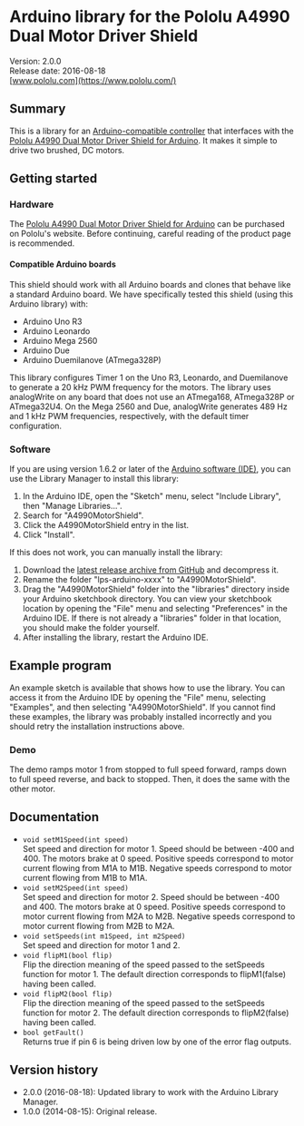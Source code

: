# Arduino library for the Pololu A4990 Dual Motor Driver Shield

Version: 2.0.0 <br>
Release date: 2016-08-18 <br>
[www.pololu.com](https://www.pololu.com/)

## Summary

This is a library for an
[Arduino-compatible controller](https://www.pololu.com/arduino) that
interfaces with the
[Pololu A4990 Dual Motor Driver Shield for Arduino](https://www.pololu.com/catalog/product/2512).
It makes it simple to drive two brushed, DC motors.

## Getting started

### Hardware

The
[Pololu A4990 Dual Motor Driver Shield for Arduino](https://www.pololu.com/catalog/product/2512)
can be purchased on Pololu's website. Before continuing, careful
reading of the product page is recommended.

#### Compatible Arduino boards

This shield should work with all Arduino boards and clones that behave
like a standard Arduino board. We have specifically tested this shield
(using this Arduino library) with:

* Arduino Uno R3
* Arduino Leonardo
* Arduino Mega 2560
* Arduino Due
* Arduino Duemilanove (ATmega328P)

This library configures Timer 1 on the Uno R3, Leonardo, and
Duemilanove to generate a 20 kHz PWM frequency for the motors. The
library uses analogWrite on any board that does not use an ATmega168,
ATmega328P or ATmega32U4. On the Mega 2560 and Due, analogWrite
generates 489 Hz and 1 kHz PWM frequencies, respectively, with the
default timer configuration.


### Software

If you are using version 1.6.2 or later of the
[Arduino software (IDE)](https://www.arduino.cc/en/Main/Software), you can use
the Library Manager to install this library:

1. In the Arduino IDE, open the "Sketch" menu, select "Include Library", then
   "Manage Libraries...".
2. Search for "A4990MotorShield".
3. Click the A4990MotorShield entry in the list.
4. Click "Install".

If this does not work, you can manually install the library:

1. Download the
   [latest release archive from GitHub](https://github.com/pololu/a4990-motor-shield/releases)
   and decompress it.
2. Rename the folder "lps-arduino-xxxx" to "A4990MotorShield".
3. Drag the "A4990MotorShield" folder into the "libraries" directory inside your
   Arduino sketchbook directory. You can view your sketchbook location by
   opening the "File" menu and selecting "Preferences" in the Arduino IDE. If
   there is not already a "libraries" folder in that location, you should make
   the folder yourself.
4. After installing the library, restart the Arduino IDE.

## Example program

An example sketch is available that shows how to use the library.  You
can access it from the Arduino IDE by opening the "File" menu,
selecting "Examples", and then selecting "A4990MotorShield".  If
you cannot find these examples, the library was probably installed
incorrectly and you should retry the installation instructions above.

### Demo

The demo ramps motor 1 from stopped to full speed forward, ramps down
to full speed reverse, and back to stopped. Then, it does the same
with the other motor.

## Documentation

- `void setM1Speed(int speed)` <br> Set speed and direction for
  motor 1. Speed should be between -400 and 400. The motors brake at 0
  speed. Positive speeds correspond to motor current flowing from M1A
  to M1B. Negative speeds correspond to motor current flowing from M1B
  to M1A.
- `void setM2Speed(int speed)` <br> Set speed and direction for
  motor 2. Speed should be between -400 and 400. The motors brake at 0
  speed. Positive speeds correspond to motor current flowing from M2A
  to M2B. Negative speeds correspond to motor current flowing from M2B
  to M2A.
- `void setSpeeds(int m1Speed, int m2Speed)` <br> Set speed and
  direction for motor 1 and 2.
- `void flipM1(bool flip)` <br> Flip the direction meaning of the
  speed passed to the setSpeeds function for motor 1.  The default
  direction corresponds to flipM1(false) having been called.
- `void flipM2(bool flip)` <br> Flip the direction meaning of the
  speed passed to the setSpeeds function for motor 2.  The default
  direction corresponds to flipM2(false) having been called.
- `bool getFault()` <br> Returns true if pin 6 is being driven low by
  one of the error flag outputs.

## Version history

* 2.0.0 (2016-08-18): Updated library to work with the Arduino Library Manager.
* 1.0.0 (2014-08-15): Original release.
